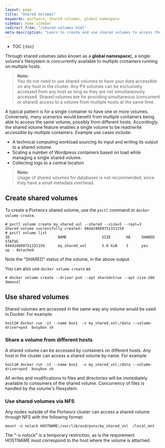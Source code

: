```yaml
---
layout: page
title: "Shared Volumes"
keywords: portworx, shared volumes, global namespace
sidebar: home_sidebar
redirect_from: "/shared-volumes.html"
meta-description: "Learn to create and use shared volumes to access the same Docker volume from multiple containers. See for youself!"
---
```


* TOC
{:toc}

Through shared volumes (also known as a **global namespace**), a single volume's filesystem is concurrently available to multiple containers running on multiple hosts.

>**Note:**<br/>You do not need to use shared volumes to have your data accessible on any host in the cluster.  Any PX volumes can be exclusively accessed from any host as long as they are not simultaneously accessed.  Shared volumes are for providing simultaneous (concurrent or shared) access to a volume from multiple hosts at the same time.

A typical pattern is for a single container to have one or more volumes. Conversely, many scenarios would benefit from multiple containers being able to access the same volume, possibly from different hosts. Accordingly, the shared volume feature enables a single volume to be read/write accessible by multiple containers. Example use cases include:

* A technical computing workload sourcing its input and writing its output to a shared volume.
* Scaling a number of Wordpress containers based on load while managing a single shared volume.
* Collecting logs to a central location

>**Note:**<br/>Usage of shared volumes for databases is not recommended, since they have a small metadata overhead.

## Create shared volumes
To create a Portworx shared volume, use the `pxctl` command or `docker volume create`.

```
# pxctl volume create my_shared_vol --shared --size=5 --repl=3
Shared volume successfully created: 944424689751331159
# pxctl volume list
ID			            NAME		        SIZE	   HA	  SHARED	STATUS
944424689751331159	    my_shared_vol	    5.0 GiB	   3	  yes	    up - detached
```

Note the "SHARED" status of the volume, in the above output.

You can also use `docker volume create` as

```
# docker volume create --driver pxd --opt shared=true --opt size-10G demovol
```

## Use shared volumes
Shared volumes are accessed in the same way any  volume would be used in Docker. For example:

```
host1# docker run -it --name box1  -v my_shared_vol:/data --volume-driver=pxd  busybox sh
```

### Share a volume from different hosts
A shared volume can be accessed by containers on different hosts. Any host in the cluster can access a shared volume by name. For example:

```
host2# docker run -it --name box1  -v my_shared_vol:/data --volume-driver=pxd  busybox sh
```

All writes and modifications to files and directories will be immediately available to consumers of the shared volume. Concurrency of files is handled by the volume's filesystem.

### Use shared volumes via NFS
Any nodes outside of the Portworx cluster can access a shared volume through NFS with the following format:

```
mount -o nolock HOSTNAME:/var/lib/osd/pxns/my_shared_vol  /local_mnt
```

The "-o nolock" is a temporary restriction, as is the requirement HOSTNAME must correspond to the host where the volume is attached.
